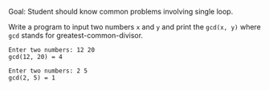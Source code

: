 Goal: Student should know common problems involving single loop.

Write a program to input two numbers `x` and `y` and print the `gcd(x, y)` where `gcd` stands for greatest-common-divisor.  

```
Enter two numbers: 12 20
gcd(12, 20) = 4
```

```
Enter two numbers: 2 5
gcd(2, 5) = 1
```
